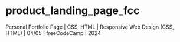 # product_landing_page_fcc
Personal Portfolio Page | CSS, HTML | Responsive Web Design (CSS, HTML) | 04/05 | freeCodeCamp | 2024
